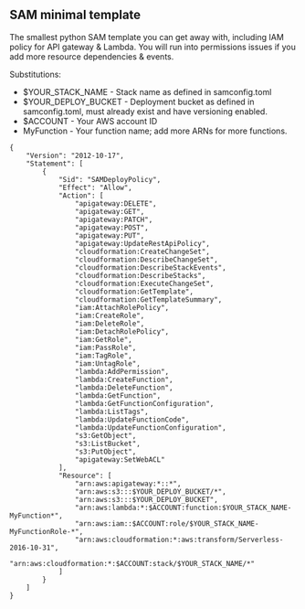 ## SAM minimal template
The smallest python SAM template you can get away with, including IAM policy for API gateway & Lambda. You will run into permissions issues if you add more resource dependencies & events.

Substitutions:
* $YOUR_STACK_NAME - Stack name as defined in samconfig.toml
* $YOUR_DEPLOY_BUCKET - Deployment bucket as defined in samconfig.toml, must already exist and have versioning enabled.
* $ACCOUNT - Your AWS account ID
* MyFunction - Your function name; add more ARNs for more functions.

```
{
    "Version": "2012-10-17",
    "Statement": [
        {
            "Sid": "SAMDeployPolicy",
            "Effect": "Allow",
            "Action": [
                "apigateway:DELETE",
                "apigateway:GET",
                "apigateway:PATCH",
                "apigateway:POST",
                "apigateway:PUT",
                "apigateway:UpdateRestApiPolicy",
                "cloudformation:CreateChangeSet",
                "cloudformation:DescribeChangeSet",
                "cloudformation:DescribeStackEvents",
                "cloudformation:DescribeStacks",
                "cloudformation:ExecuteChangeSet",
                "cloudformation:GetTemplate",
                "cloudformation:GetTemplateSummary",
                "iam:AttachRolePolicy",
                "iam:CreateRole",
                "iam:DeleteRole",
                "iam:DetachRolePolicy",
                "iam:GetRole",
                "iam:PassRole",
                "iam:TagRole",
                "iam:UntagRole",
                "lambda:AddPermission",
                "lambda:CreateFunction",
                "lambda:DeleteFunction",
                "lambda:GetFunction",
                "lambda:GetFunctionConfiguration",
                "lambda:ListTags",
                "lambda:UpdateFunctionCode",
                "lambda:UpdateFunctionConfiguration",
                "s3:GetObject",
                "s3:ListBucket",
                "s3:PutObject",
                "apigateway:SetWebACL"
            ],
            "Resource": [
                "arn:aws:apigateway:*::*",
                "arn:aws:s3:::$YOUR_DEPLOY_BUCKET/*",
                "arn:aws:s3:::$YOUR_DEPLOY_BUCKET",
                "arn:aws:lambda:*:$ACCOUNT:function:$YOUR_STACK_NAME-MyFunction*",
                "arn:aws:iam::$ACCOUNT:role/$YOUR_STACK_NAME-MyFunctionRole-*",
                "arn:aws:cloudformation:*:aws:transform/Serverless-2016-10-31",
                "arn:aws:cloudformation:*:$ACCOUNT:stack/$YOUR_STACK_NAME/*"
            ]
        }
    ]
}
```